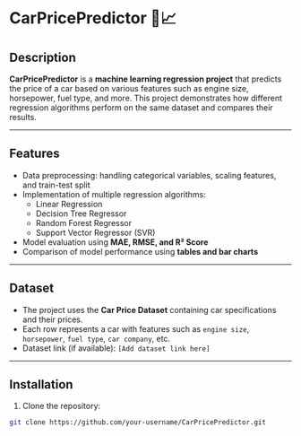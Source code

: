 # CarPricePredictor 🚗📈

## Description
**CarPricePredictor** is a **machine learning regression project** that predicts the price of a car based on various features such as engine size, horsepower, fuel type, and more. This project demonstrates how different regression algorithms perform on the same dataset and compares their results.

---

## Features
- Data preprocessing: handling categorical variables, scaling features, and train-test split  
- Implementation of multiple regression algorithms:
  - Linear Regression  
  - Decision Tree Regressor  
  - Random Forest Regressor  
  - Support Vector Regressor (SVR)  
- Model evaluation using **MAE, RMSE, and R² Score**  
- Comparison of model performance using **tables and bar charts**

---

## Dataset
- The project uses the **Car Price Dataset** containing car specifications and their prices.  
- Each row represents a car with features such as `engine size`, `horsepower`, `fuel type`, `car company`, etc.  
- Dataset link (if available): `[Add dataset link here]`

---

## Installation
1. Clone the repository:
```bash
git clone https://github.com/your-username/CarPricePredictor.git
